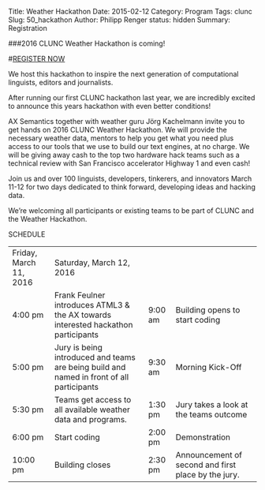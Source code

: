 Title: Weather Hackathon
Date: 2015-02-12
Category: Program
Tags: clunc
Slug: 50_hackathon
Author: Philipp Renger
status: hidden
Summary: Registration

###2016 CLUNC Weather Hackathon is coming!

#[REGISTER NOW](https://www.eventbrite.com/e/clunc-weather-hackathon-tickets-21003383686)

We host this hackathon to inspire the next generation of computational linguists, editors and journalists.

After running our first CLUNC hackathon last year, we are incredibly excited to announce this years hackathon with even better conditions!

AX Semantics together with weather guru Jörg Kachelmann invite you to get hands on 2016 CLUNC Weather Hackathon. We will provide  the necessary weather data, mentors to help you get what you need plus access to our tools that we use to build our text engines, at no charge. We will be giving away cash to the top two hardware hack teams such as a technical review with San Francisco accelerator Highway 1 and even cash!

Join us and over 100 linguists, developers, tinkerers, and innovators March 11-12 for two days dedicated to think forward, developing ideas and hacking data.

We’re welcoming all participants or existing teams to be part of CLUNC and the Weather Hackathon.

SCHEDULE

<table>
    <tr>
        <td>Friday, March 11, 2016</td>
        <td>Saturday, March 12, 2016</td>
    </tr>
        <tr>
        <td>4:00 pm</td>
        <td>Frank Feulner introduces ATML3 & the AX towards interested hackathon participants</td>
        <td>9:00 am</td>
        <td>Building opens to start coding</td>
    </tr>
        <tr>
        <td>5:00 pm</td>
        <td>Jury is being introduced and teams are being build and named in front of all participants</td>
        <td>9:30 am</td>
        <td>Morning Kick-Off</td>
    </tr>
        <tr>
        <td>5:30 pm</td>
        <td>Teams get access to all available weather data and programs.</td>
        <td>1:30 pm</td>
        <td>Jury takes a look at the teams outcome</td>
    </tr>
        <tr>
        <td>6:00 pm</td>
        <td>Start coding</td>
        <td>2:00 pm</td>
        <td>Demonstration</td>
    </tr>
        <tr>
        <td>10:00 pm</td>
        <td>Building closes</td>
        <td>2:30 pm</td>
        <td>Announcement of second and first place by the jury.</td>
    </tr>
</table>
